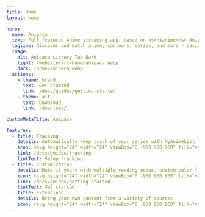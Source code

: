 ```yaml
---
title: Home
layout: home

hero:
  name: Anipaca
  text: Full-featured Anime streaming app, based on <s>hianime</s> Anipaca.fun
  tagline: Discover and watch anime, cartoons, series, and more – easier than ever on your Android device.
  image:
    alt: Anipaca Library Tab Dark
    light: /website/src/home/anipaca.webp
    dark: /home/anipaca.webp
  actions:
    - theme: brand
      text: Get started
      link: /docs/guides/getting-started
    - theme: alt
      text: Download
      link: /download/

customMetaTitle: Anipaca

features:
  - title: Tracking
    details: Automatically keep track of your series with MyAnimeList, AniList, and more.
    icon: <svg height="24" width="24" viewBox="0 -960 960 960" fill="var(--vp-c-green-2)" xmlns="http://www.w3.org/2000/svg"><path d="M160-160v-80h110l-16-14q-52-46-73-105t-21-119q0-111 66.5-197.5T400-790v84q-72 26-116 88.5T240-478q0 45 17 87.5t53 78.5l10 10v-98h80v240H160Zm400-10v-84q72-26 116-88.5T720-482q0-45-17-87.5T650-648l-10-10v98h-80v-240h240v80H690l16 14q49 49 71.5 106.5T800-482q0 111-66.5 197.5T560-170Z"/></svg>
    link: /docs/guides/tracking
    linkText: Setup tracking
  - title: Customization
    details: Make it yours with multiple reading modes, custom color filters, and many other settings.
    icon: <svg height="24" width="24" viewBox="0 -960 960 960" fill="var(--vp-c-indigo-2)" xmlns="http://www.w3.org/2000/svg"><path d="M440-120v-240h80v80h320v80H520v80h-80Zm-320-80v-80h240v80H120Zm160-160v-80H120v-80h160v-80h80v240h-80Zm160-80v-80h400v80H440Zm160-160v-240h80v80h160v80H680v80h-80Zm-480-80v-80h400v80H120Z"/></svg>
    link: /docs/guides/getting-started
    linkText: Get started
  - title: Extensions
    details: Bring your own content from a variety of sources.
    icon: <svg height="24" width="24" viewBox="0 -960 960 960" fill="var(--vp-c-yellow-2)" xmlns="http://www.w3.org/2000/svg"><path d="M352-120H200q-33 0-56.5-23.5T120-200v-152q48 0 84-30.5t36-77.5q0-47-36-77.5T120-568v-152q0-33 23.5-56.5T200-800h160q0-42 29-71t71-29q42 0 71 29t29 71h160q33 0 56.5 23.5T800-720v160q42 0 71 29t29 71q0 42-29 71t-71 29v160q0 33-23.5 56.5T720-120H568q0-50-31.5-85T460-240q-45 0-76.5 35T352-120Zm-152-80h85q24-66 77-93t98-27q45 0 98 27t77 93h85v-240h80q8 0 14-6t6-14q0-8-6-14t-14-6h-80v-240H480v-80q0-8-6-14t-14-6q-8 0-14 6t-6 14v80H200v88q54 20 87 67t33 105q0 57-33 104t-87 68v88Zm310-310Z"/></svg>
---
```

